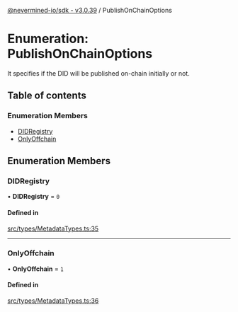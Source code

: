 [@nevermined-io/sdk - v3.0.39](../code-reference.md) / PublishOnChainOptions

# Enumeration: PublishOnChainOptions

It specifies if the DID will be published on-chain initially or not.

## Table of contents

### Enumeration Members

- [DIDRegistry](PublishOnChainOptions.md#didregistry)
- [OnlyOffchain](PublishOnChainOptions.md#onlyoffchain)

## Enumeration Members

### DIDRegistry

• **DIDRegistry** = `0`

#### Defined in

[src/types/MetadataTypes.ts:35](https://github.com/nevermined-io/sdk-js/blob/25427eb0c0f0254c08ad8193d966cb0284e2bd07/src/types/MetadataTypes.ts#L35)

---

### OnlyOffchain

• **OnlyOffchain** = `1`

#### Defined in

[src/types/MetadataTypes.ts:36](https://github.com/nevermined-io/sdk-js/blob/25427eb0c0f0254c08ad8193d966cb0284e2bd07/src/types/MetadataTypes.ts#L36)
